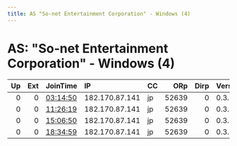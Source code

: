 ```yaml
---
title: AS "So-net Entertainment Corporation" - Windows (4)
---
```


# AS: "So-net Entertainment Corporation" - Windows (4)

|   Up |   Ext | JoinTime                                                                                            | IP             | CC   |   ORp |   Dirp | Version   | Contact   | Nickname   |   eFamMembers |
|-----:|------:|:----------------------------------------------------------------------------------------------------|:---------------|:-----|------:|-------:|:----------|:----------|:-----------|--------------:|
|    0 |     0 | [03:14:50](https://metrics.torproject.org/rs.html#details/37C6A171ADCB0A1D0B5F6297526FEBE29EB9EA71) | 182.170.87.141 | jp   | 52639 |      0 | 0.3.2.9   | None      | default    |             1 |
|    0 |     0 | [11:26:19](https://metrics.torproject.org/rs.html#details/80088A6CEEB05E403950FD2C10A2F289AE60D4B7) | 182.170.87.141 | jp   | 52639 |      0 | 0.3.2.9   | None      | default    |             1 |
|    0 |     0 | [15:06:50](https://metrics.torproject.org/rs.html#details/088FEE68D8A6DA8AD999E6510B5653CFEE87769B) | 182.170.87.141 | jp   | 52639 |      0 | 0.3.2.9   | None      | default    |             1 |
|    0 |     0 | [18:34:59](https://metrics.torproject.org/rs.html#details/E7FDB1B23687144862F7E53695C167F37140AADE) | 182.170.87.141 | jp   | 52639 |      0 | 0.3.2.9   | None      | default    |             1 |
